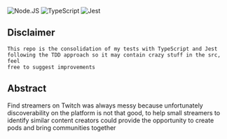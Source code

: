 ![Node.JS](https://img.shields.io/badge/-Nodejs-43853d?style=flat-square&logo=Node.js&logoColor=white "NodeJS")
![TypeScript](https://img.shields.io/badge/-TypeScript-007ACC?style=flat-square&logo=typescript&logoColor=white "TypeScript")
![Jest](https://img.shields.io/badge/-Jest-911511?style=flat-square&logo=jest&logoColor=white "Jest")

## Disclaimer
    This repo is the consolidation of my tests with TypeScript and Jest 
    following the TDD approach so it may contain crazy stuff in the src, feel 
    free to suggest improvements

## Abstract
Find streamers on Twitch was always messy because unfortunately discoverability on the platform is not that 
good, to help small streamers to identify similar content creators could provide the opportunity to create pods 
and bring communities together